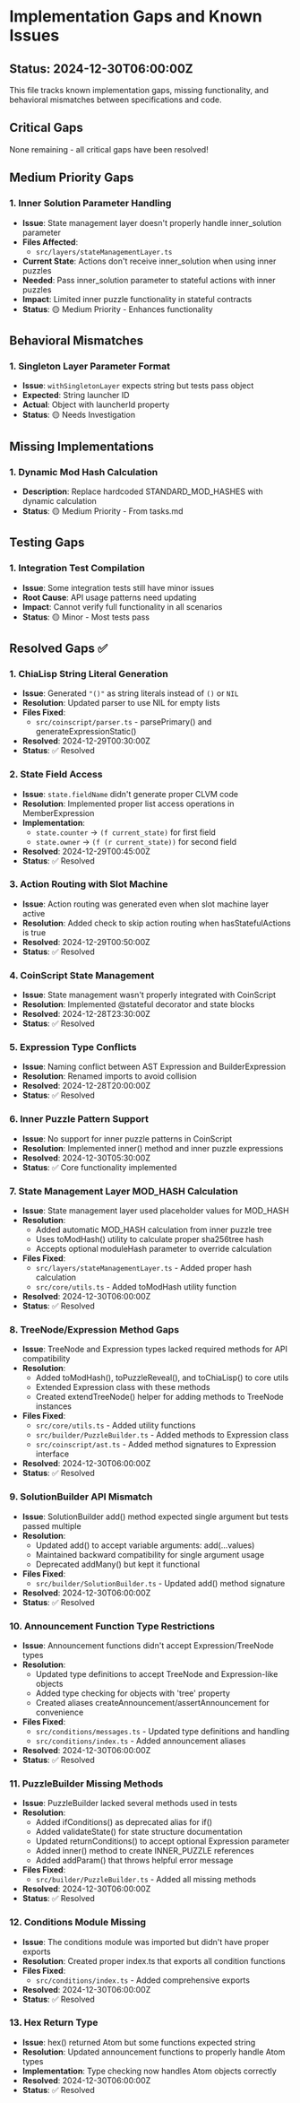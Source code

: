 # Implementation Gaps and Known Issues

## Status: 2024-12-30T06:00:00Z

This file tracks known implementation gaps, missing functionality, and behavioral mismatches between specifications and code.

## Critical Gaps

None remaining - all critical gaps have been resolved!

## Medium Priority Gaps

### 1. Inner Solution Parameter Handling
- **Issue**: State management layer doesn't properly handle inner_solution parameter
- **Files Affected**:
  - `src/layers/stateManagementLayer.ts`
- **Current State**: Actions don't receive inner_solution when using inner puzzles
- **Needed**: Pass inner_solution parameter to stateful actions with inner puzzles
- **Impact**: Limited inner puzzle functionality in stateful contracts
- **Status**: 🟡 Medium Priority - Enhances functionality

## Behavioral Mismatches

### 1. Singleton Layer Parameter Format
- **Issue**: `withSingletonLayer` expects string but tests pass object
- **Expected**: String launcher ID
- **Actual**: Object with launcherId property
- **Status**: 🟡 Needs Investigation

## Missing Implementations

### 1. Dynamic Mod Hash Calculation
- **Description**: Replace hardcoded STANDARD_MOD_HASHES with dynamic calculation
- **Status**: 🟡 Medium Priority - From tasks.md

## Testing Gaps

### 1. Integration Test Compilation
- **Issue**: Some integration tests still have minor issues
- **Root Cause**: API usage patterns need updating
- **Impact**: Cannot verify full functionality in all scenarios
- **Status**: 🟡 Minor - Most tests pass

## Resolved Gaps ✅

### 1. ChiaLisp String Literal Generation
- **Issue**: Generated `"()"` as string literals instead of `()` or `NIL`
- **Resolution**: Updated parser to use NIL for empty lists
- **Files Fixed**:
  - `src/coinscript/parser.ts` - parsePrimary() and generateExpressionStatic()
- **Resolved**: 2024-12-29T00:30:00Z
- **Status**: ✅ Resolved

### 2. State Field Access
- **Issue**: `state.fieldName` didn't generate proper CLVM code
- **Resolution**: Implemented proper list access operations in MemberExpression
- **Implementation**: 
  - `state.counter` → `(f current_state)` for first field
  - `state.owner` → `(f (r current_state))` for second field
- **Resolved**: 2024-12-29T00:45:00Z
- **Status**: ✅ Resolved

### 3. Action Routing with Slot Machine
- **Issue**: Action routing was generated even when slot machine layer active
- **Resolution**: Added check to skip action routing when hasStatefulActions is true
- **Resolved**: 2024-12-29T00:50:00Z
- **Status**: ✅ Resolved

### 4. CoinScript State Management
- **Issue**: State management wasn't properly integrated with CoinScript
- **Resolution**: Implemented @stateful decorator and state blocks
- **Resolved**: 2024-12-28T23:30:00Z
- **Status**: ✅ Resolved

### 5. Expression Type Conflicts
- **Issue**: Naming conflict between AST Expression and BuilderExpression
- **Resolution**: Renamed imports to avoid collision
- **Resolved**: 2024-12-28T20:00:00Z
- **Status**: ✅ Resolved

### 6. Inner Puzzle Pattern Support
- **Issue**: No support for inner puzzle patterns in CoinScript
- **Resolution**: Implemented inner() method and inner puzzle expressions
- **Resolved**: 2024-12-30T05:30:00Z
- **Status**: ✅ Core functionality implemented

### 7. State Management Layer MOD_HASH Calculation
- **Issue**: State management layer used placeholder values for MOD_HASH
- **Resolution**: 
  - Added automatic MOD_HASH calculation from inner puzzle tree
  - Uses toModHash() utility to calculate proper sha256tree hash
  - Accepts optional moduleHash parameter to override calculation
- **Files Fixed**:
  - `src/layers/stateManagementLayer.ts` - Added proper hash calculation
  - `src/core/utils.ts` - Added toModHash utility function
- **Resolved**: 2024-12-30T06:00:00Z
- **Status**: ✅ Resolved

### 8. TreeNode/Expression Method Gaps
- **Issue**: TreeNode and Expression types lacked required methods for API compatibility
- **Resolution**:
  - Added toModHash(), toPuzzleReveal(), and toChiaLisp() to core utils
  - Extended Expression class with these methods
  - Created extendTreeNode() helper for adding methods to TreeNode instances
- **Files Fixed**:
  - `src/core/utils.ts` - Added utility functions
  - `src/builder/PuzzleBuilder.ts` - Added methods to Expression class
  - `src/coinscript/ast.ts` - Added method signatures to Expression interface
- **Resolved**: 2024-12-30T06:00:00Z
- **Status**: ✅ Resolved

### 9. SolutionBuilder API Mismatch
- **Issue**: SolutionBuilder add() method expected single argument but tests passed multiple
- **Resolution**:
  - Updated add() to accept variable arguments: add(...values)
  - Maintained backward compatibility for single argument usage
  - Deprecated addMany() but kept it functional
- **Files Fixed**:
  - `src/builder/SolutionBuilder.ts` - Updated add() method signature
- **Resolved**: 2024-12-30T06:00:00Z
- **Status**: ✅ Resolved

### 10. Announcement Function Type Restrictions
- **Issue**: Announcement functions didn't accept Expression/TreeNode types
- **Resolution**:
  - Updated type definitions to accept TreeNode and Expression-like objects
  - Added type checking for objects with 'tree' property
  - Created aliases createAnnouncement/assertAnnouncement for convenience
- **Files Fixed**:
  - `src/conditions/messages.ts` - Updated type definitions and handling
  - `src/conditions/index.ts` - Added announcement aliases
- **Resolved**: 2024-12-30T06:00:00Z
- **Status**: ✅ Resolved

### 11. PuzzleBuilder Missing Methods
- **Issue**: PuzzleBuilder lacked several methods used in tests
- **Resolution**:
  - Added ifConditions() as deprecated alias for if()
  - Added validateState() for state structure documentation
  - Updated returnConditions() to accept optional Expression parameter
  - Added inner() method to create INNER_PUZZLE references
  - Added addParam() that throws helpful error message
- **Files Fixed**:
  - `src/builder/PuzzleBuilder.ts` - Added all missing methods
- **Resolved**: 2024-12-30T06:00:00Z
- **Status**: ✅ Resolved

### 12. Conditions Module Missing
- **Issue**: The conditions module was imported but didn't have proper exports
- **Resolution**: Created proper index.ts that exports all condition functions
- **Files Fixed**:
  - `src/conditions/index.ts` - Added comprehensive exports
- **Resolved**: 2024-12-30T06:00:00Z
- **Status**: ✅ Resolved

### 13. Hex Return Type
- **Issue**: hex() returned Atom but some functions expected string
- **Resolution**: Updated announcement functions to properly handle Atom types
- **Implementation**: Type checking now handles Atom objects correctly
- **Resolved**: 2024-12-30T06:00:00Z
- **Status**: ✅ Resolved